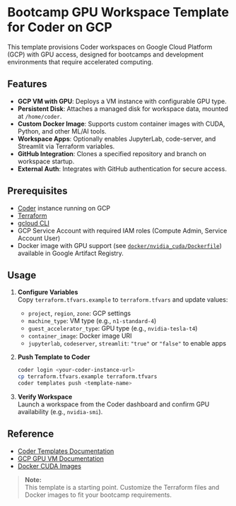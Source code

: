 # Bootcamp GPU Workspace Template for Coder on GCP

This template provisions Coder workspaces on Google Cloud Platform (GCP) with GPU access, designed for bootcamps and development environments that require accelerated computing.

## Features

- **GCP VM with GPU**: Deploys a VM instance with configurable GPU type.
- **Persistent Disk**: Attaches a managed disk for workspace data, mounted at `/home/coder`.
- **Custom Docker Image**: Supports custom container images with CUDA, Python, and other ML/AI tools.
- **Workspace Apps**: Optionally enables JupyterLab, code-server, and Streamlit via Terraform variables.
- **GitHub Integration**: Clones a specified repository and branch on workspace startup.
- **External Auth**: Integrates with GitHub authentication for secure access.

## Prerequisites

- [Coder](https://coder.com) instance running on GCP
- [Terraform](https://developer.hashicorp.com/terraform/install)
- [gcloud CLI](https://cloud.google.com/sdk/docs/install)
- GCP Service Account with required IAM roles (Compute Admin, Service Account User)
- Docker image with GPU support (see [`docker/nvidia_cuda/Dockerfile`](../../docker/nvidia_cuda/Dockerfile)) available in Google Artifact Registry.

## Usage

1. **Configure Variables**  
   Copy `terraform.tfvars.example` to `terraform.tfvars` and update values:
   - `project`, `region`, `zone`: GCP settings
   - `machine_type`: VM type (e.g., `n1-standard-4`)
   - `guest_accelerator_type`: GPU type (e.g., `nvidia-tesla-t4`)
   - `container_image`: Docker image URI
   - `jupyterlab`, `codeserver`, `streamlit`: `"true"` or `"false"` to enable apps

2. **Push Template to Coder**  
   ```sh
   coder login <your-coder-instance-url>
   cp terraform.tfvars.example terraform.tfvars
   coder templates push <template-name>
   ```

3. **Verify Workspace**  
   Launch a workspace from the Coder dashboard and confirm GPU availability (e.g., `nvidia-smi`).

## Reference

- [Coder Templates Documentation](https://coder.com/docs/admin/templates/creating-templates)
- [GCP GPU VM Documentation](https://cloud.google.com/compute/docs/gpus)
- [Docker CUDA Images](https://hub.docker.com/r/nvidia/cuda)

> **Note:**  
> This template is a starting point. Customize the Terraform files and Docker images to fit your bootcamp requirements.